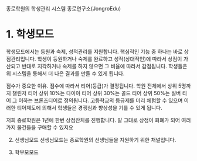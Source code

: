 종로학원의 학생관리 시스템 
종로연구소(JongroEdu)


<h1>1. 학생모드</h1>
<p>학생모드에서는 등원과 숙제, 성적관리를 지원합니다.
핵심적인 기능 중 하나는 바로 상점관리입니다.
학생이 등원하거나 숙제를 완료하고 성적(상대적인)에 따라서 상점이 가산되고
반대로 지각하거나 숙제를 하지 않으면 그 비율에 따라서 감점됩니다.
학생들은 위 시스템을 통해서 더 나은 결과를 만들 수 있게 됩니다.

점수가 중요한 이유.
점수에 따라서 티어(등급)가 결정됩니다.
학원 전체에서 상위 5명까지 챌린저 티어
상위 10%는 다이아 티어
상위 30%는 골드 티어
상위 50%는 실버 티어
그 이하는 브론즈티어로 정의됩니다.
고등학교의 등급제를 미리 체험할 수 있으며
이러한 티어제도에 의해서 학생들은 경쟁심과 향상성을 기를 수 있게 됩니다.

저희 종로학원은 1년에 한번 상점잔치를 진행합니다.
말 그대로 상점이 화폐가 되어 여러가지 물건들을 구매할 수 있지요</p>


2. 선생님모드
선생님모드는 종로학원의 선생님들을 지원하기 위한 채널입니다.

3. 학부모모드
